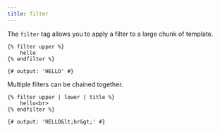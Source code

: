 ```yaml
---
title: filter
---
```


The `filter` tag allows you to apply a filter to a large chunk of template.
```twig
{% filter upper %}
	hello
{% endfilter %}

{# output: 'HELLO' #}
```
Multiple filters can be chained together.
```twig
{% filter upper | lower | title %}
	hello<br>
{% endfilter %}

{# output: 'HELLO&lt;br&gt;' #}
```